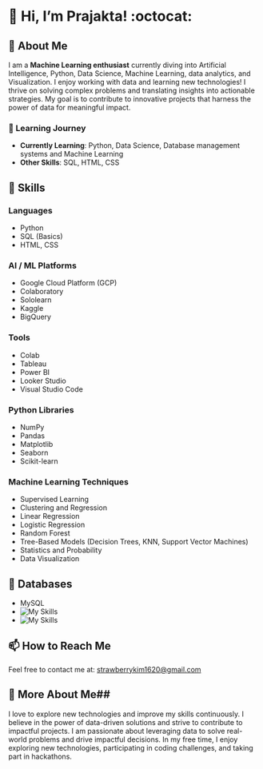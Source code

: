 # 👋 Hi, I’m Prajakta! :octocat:

## 👀 About Me
I am a **Machine Learning enthusiast** currently diving into Artificial Intelligence, Python, Data Science, Machine Learning, data analytics, and Visualization. I enjoy working with data and learning new technologies! I thrive on solving complex problems and translating insights into actionable strategies. My goal is to contribute to innovative projects that harness the power of data for meaningful impact.

### 🌱 Learning Journey
- **Currently Learning**: Python, Data Science, Database management systems and Machine Learning
- **Other Skills**: SQL, HTML, CSS

## 🐼 Skills
### Languages
- Python
- SQL (Basics)
- HTML, CSS

### AI / ML Platforms
- Google Cloud Platform (GCP)
- Colaboratory
- Sololearn
- Kaggle
- BigQuery

### Tools
- Colab
- Tableau
- Power BI
- Looker Studio
- Visual Studio Code

### Python Libraries
- NumPy
- Pandas
- Matplotlib
- Seaborn
- Scikit-learn

### Machine Learning Techniques
- Supervised Learning
- Clustering and Regression
- Linear Regression
- Logistic Regression
- Random Forest
- Tree-Based Models (Decision Trees, KNN, Support Vector Machines)
- Statistics and Probability
- Data Visualization

## 🐼 Databases
- MySQL
- ![My Skills](https://skillicons.dev/icons?i=mysql)
- ![My Skills](https://skillicons.dev/icons?i=mongodb)
 

## 📫 How to Reach Me
Feel free to contact me at: [strawberrykim1620@gmail.com](mailto:strawberrykim1620@gmail.com)

## 🐼 More About Me##

I love to explore new technologies and improve my skills continuously. I believe in the power of data-driven solutions and strive to contribute to impactful projects.
I am passionate about leveraging data to solve real-world problems and drive impactful decisions. In my free time, I enjoy exploring new technologies, participating in coding challenges, and taking part in hackathons.


<!---
prajakta1321/prajakta1321 is a ✨ special ✨ repository because its `README.md` (this file) appears on your GitHub profile.
You can click the Preview link to take a look at your changes.
--->
